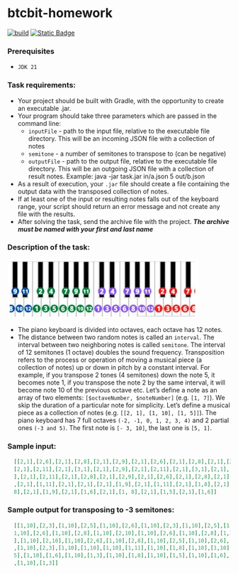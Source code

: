 # btcbit-homework

[![build](https://github.com/ximtech/btcbit-homework/actions/workflows/build.yml/badge.svg)](https://github.com/ximtech/btcbit-homework/actions/workflows/build.yml)
[![Static Badge](https://img.shields.io/badge/Download_JAR-link-blue)]({{jar_download_link}})

### Prerequisites

- `JDK 21`

### Task requirements:

- Your project should be built with Gradle, with the opportunity to create an executable .jar.
- Your program should take three parameters which are passed in the command line:
    - `inputFile` - path to the input file, relative to the executable file directory. This will be an incoming JSON file with a collection of notes
    - `semitone` - a number of semitones to transpose to (can be negative)
    - `outputFile` - path to the output file, relative to the executable file directory. This
   will be an outgoing JSON file with a collection of result notes.
   Example: java -jar task.jar in/a.json 5 out/b.json
- As a result of execution, your `.jar` file should create a file containing the output data
  with the transposed collection of notes.
- If at least one of the input or resulting notes falls out of the keyboard range, your
  script should return an error message and not create any file with the results.
- After solving the task, send the archive file with the project. ***The archive must be named
  with your first and last name***
  
### Description of the task:

![<img width="200" height="200"/>](assets/img.png)

- The piano keyboard is divided into octaves, each octave has 12 notes.
- The distance between two random notes is called an `interval`. The interval between two
  neighboring notes is called `semitone`. The interval of 12 semitones (1 octave) doubles the
  sound frequency. Transposition refers to the process or operation of moving a musical piece
  (a collection of notes) up or down in pitch by a constant interval. For example, if you
  transpose 2 tones (4 semitones) down the note 5, it becomes note 1, if you transpose the
  note 2 by the same interval, it will become note 10 of the previous octave etc.
  Let’s define a note as an array of two elements: `[$octaveNumber, $noteNumber]` (e.g. `[1, 7]`).
  We skip the duration of a particular note for simplicity.
  Let’s define a musical piece as a collection of notes (e.g. `[[2, 1], [1, 10], [1, 5]]`).
  The piano keyboard has 7 full octaves `(-2, -1, 0, 1, 2, 3, 4)` and 2 partial ones `(-3 and 5)`. The
  first note is `[- 3, 10]`, the last one is `[5, 1]`.

### Sample input:
```json
  [[2,1],[2,6],[2,1],[2,8],[2,1],[2,9],[2,1],[2,6],[2,1],[2,8],[2,1],[2,9],[2,1],[2,11],[2,1],[2,8],[2,1],[2,9],
  [2,1],[2,11],[2,1],[3,1],[2,1],[2,9],[2,1],[2,11],[2,1],[3,1],[2,1],[3,2],[2,1],[2,11],[2,1],[3,1],[2,1],[2,9
  ],[2,1],[2,11],[2,1],[2,8],[2,1],[2,9],[2,1],[2,6],[2,1],[2,8],[2,1],[2,5],[2,1],[2,6],[2,1],[2,1],[2,1],[2,2]
  ,[2,1],[1,11],[2,1],[2,1],[2,1],[1,9],[2,1],[1,11],[2,1],[1,8],[2,1],[1,9],[2,1],[1,6],[2,1],[1,11],[2,1],[1,
  8],[2,1],[1,9],[2,1],[1,6],[2,1],[1, 8],[2,1],[1,5],[2,1],[1,6]]
```

### Sample output for transposing to -3 semitones:
```json
  [[1,10],[2,3],[1,10],[2,5],[1,10],[2,6],[1,10],[2,3],[1,10],[2,5],[1,10],[2,6],[1,10],[2,8],[1,10],[2,5],[
  1,10],[2,6],[1,10],[2,8],[1,10],[2,10],[1,10],[2,6],[1,10],[2,8],[1,10],[2,10],[1,10],[2,11],[1,10],[2,8
  ],[1,10],[2,10],[1,10],[2,6],[1,10],[2,8],[1,10],[2,5],[1,10],[2,6],[1,10],[2,3],[1,10],[2,5],[1,10],[2,2]
  ,[1,10],[2,3],[1,10],[1,10],[1,10],[1,11],[1,10],[1,8],[1,10],[1,10],[1,10],[1,6],[1,10],[1,8],[1,10],[1,
  5],[1,10],[1,6],[1,10],[1,3],[1,10],[1,8],[1,10],[1,5],[1,10],[1,6],[1,10],[1,3],[1,10],[1,5],[1,10],[1,2]
  ,[1,10],[1,3]]
```

